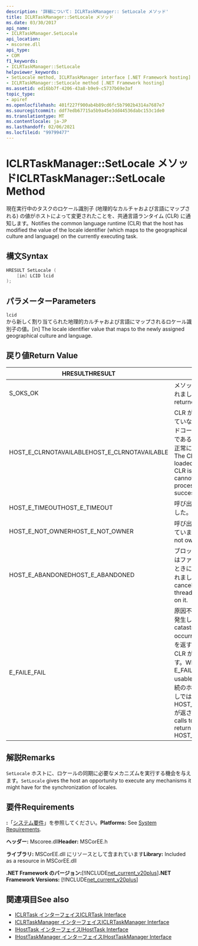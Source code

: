 ```yaml
---
description: '詳細について: ICLRTaskManager:: SetLocale メソッド'
title: ICLRTaskManager::SetLocale メソッド
ms.date: 03/30/2017
api_name:
- ICLRTaskManager.SetLocale
api_location:
- mscoree.dll
api_type:
- COM
f1_keywords:
- ICLRTaskManager::SetLocale
helpviewer_keywords:
- SetLocale method, ICLRTaskManager interface [.NET Framework hosting]
- ICLRTaskManager::SetLocale method [.NET Framework hosting]
ms.assetid: ed16bb7f-4206-43a8-b9e9-c5737b69e3af
topic_type:
- apiref
ms.openlocfilehash: 401f227f900ab4b89cd6fc5b7902b4314a7687e7
ms.sourcegitcommit: ddf7edb67715a5b9a45e3dd44536dabc153c1de0
ms.translationtype: MT
ms.contentlocale: ja-JP
ms.lasthandoff: 02/06/2021
ms.locfileid: "99799477"
---
```

# <a name="iclrtaskmanagersetlocale-method"></a><span data-ttu-id="5bc9b-103">ICLRTaskManager::SetLocale メソッド</span><span class="sxs-lookup"><span data-stu-id="5bc9b-103">ICLRTaskManager::SetLocale Method</span></span>

<span data-ttu-id="5bc9b-104">現在実行中のタスクのロケール識別子 (地理的なカルチャおよび言語にマップされる) の値がホストによって変更されたことを、共通言語ランタイム (CLR) に通知します。</span><span class="sxs-lookup"><span data-stu-id="5bc9b-104">Notifies the common language runtime (CLR) that the host has modified the value of the locale identifier (which maps to the geographical culture and language) on the currently executing task.</span></span>  
  
## <a name="syntax"></a><span data-ttu-id="5bc9b-105">構文</span><span class="sxs-lookup"><span data-stu-id="5bc9b-105">Syntax</span></span>  
  
```cpp  
HRESULT SetLocale (  
    [in] LCID lcid  
);  
```  
  
## <a name="parameters"></a><span data-ttu-id="5bc9b-106">パラメーター</span><span class="sxs-lookup"><span data-stu-id="5bc9b-106">Parameters</span></span>  

 `lcid`  
 <span data-ttu-id="5bc9b-107">から新しく割り当てられた地理的カルチャおよび言語にマップされるロケール識別子の値。</span><span class="sxs-lookup"><span data-stu-id="5bc9b-107">[in] The locale identifier value that maps to the newly assigned geographical culture and language.</span></span>  
  
## <a name="return-value"></a><span data-ttu-id="5bc9b-108">戻り値</span><span class="sxs-lookup"><span data-stu-id="5bc9b-108">Return Value</span></span>  
  
|<span data-ttu-id="5bc9b-109">HRESULT</span><span class="sxs-lookup"><span data-stu-id="5bc9b-109">HRESULT</span></span>|<span data-ttu-id="5bc9b-110">説明</span><span class="sxs-lookup"><span data-stu-id="5bc9b-110">Description</span></span>|  
|-------------|-----------------|  
|<span data-ttu-id="5bc9b-111">S_OK</span><span class="sxs-lookup"><span data-stu-id="5bc9b-111">S_OK</span></span>|<span data-ttu-id="5bc9b-112">メソッドから正常に値が返されました。</span><span class="sxs-lookup"><span data-stu-id="5bc9b-112">The method returned successfully.</span></span>|  
|<span data-ttu-id="5bc9b-113">HOST_E_CLRNOTAVAILABLE</span><span class="sxs-lookup"><span data-stu-id="5bc9b-113">HOST_E_CLRNOTAVAILABLE</span></span>|<span data-ttu-id="5bc9b-114">CLR がプロセスに読み込まれていないか、CLR がマネージドコードを実行できない状態であるか、または呼び出しが正常に処理されていません。</span><span class="sxs-lookup"><span data-stu-id="5bc9b-114">The CLR has not been loaded into a process, or the CLR is in a state in which it cannot run managed code or process the call successfully.</span></span>|  
|<span data-ttu-id="5bc9b-115">HOST_E_TIMEOUT</span><span class="sxs-lookup"><span data-stu-id="5bc9b-115">HOST_E_TIMEOUT</span></span>|<span data-ttu-id="5bc9b-116">呼び出しがタイムアウトしました。</span><span class="sxs-lookup"><span data-stu-id="5bc9b-116">The call timed out.</span></span>|  
|<span data-ttu-id="5bc9b-117">HOST_E_NOT_OWNER</span><span class="sxs-lookup"><span data-stu-id="5bc9b-117">HOST_E_NOT_OWNER</span></span>|<span data-ttu-id="5bc9b-118">呼び出し元がロックを所有していません。</span><span class="sxs-lookup"><span data-stu-id="5bc9b-118">The caller does not own the lock.</span></span>|  
|<span data-ttu-id="5bc9b-119">HOST_E_ABANDONED</span><span class="sxs-lookup"><span data-stu-id="5bc9b-119">HOST_E_ABANDONED</span></span>|<span data-ttu-id="5bc9b-120">ブロックされたスレッドまたはファイバーが待機しているときに、イベントが取り消されました。</span><span class="sxs-lookup"><span data-stu-id="5bc9b-120">An event was canceled while a blocked thread or fiber was waiting on it.</span></span>|  
|<span data-ttu-id="5bc9b-121">E_FAIL</span><span class="sxs-lookup"><span data-stu-id="5bc9b-121">E_FAIL</span></span>|<span data-ttu-id="5bc9b-122">原因不明の致命的なエラーが発生しました。</span><span class="sxs-lookup"><span data-stu-id="5bc9b-122">An unknown catastrophic failure occurred.</span></span> <span data-ttu-id="5bc9b-123">メソッドが E_FAIL を返すと、そのプロセス内で CLR が使用できなくなります。</span><span class="sxs-lookup"><span data-stu-id="5bc9b-123">When a method returns E_FAIL, the CLR is no longer usable within the process.</span></span> <span data-ttu-id="5bc9b-124">後続のホストメソッドの呼び出しでは HOST_E_CLRNOTAVAILABLE が返されます。</span><span class="sxs-lookup"><span data-stu-id="5bc9b-124">Subsequent calls to hosting methods return HOST_E_CLRNOTAVAILABLE.</span></span>|  
  
## <a name="remarks"></a><span data-ttu-id="5bc9b-125">解説</span><span class="sxs-lookup"><span data-stu-id="5bc9b-125">Remarks</span></span>  

 <span data-ttu-id="5bc9b-126">`SetLocale` ホストに、ロケールの同期に必要なメカニズムを実行する機会を与えます。</span><span class="sxs-lookup"><span data-stu-id="5bc9b-126">`SetLocale` gives the host an opportunity to execute any mechanisms it might have for the synchronization of locales.</span></span>  
  
## <a name="requirements"></a><span data-ttu-id="5bc9b-127">要件</span><span class="sxs-lookup"><span data-stu-id="5bc9b-127">Requirements</span></span>  

 <span data-ttu-id="5bc9b-128">**:**「[システム要件](../../get-started/system-requirements.md)」を参照してください。</span><span class="sxs-lookup"><span data-stu-id="5bc9b-128">**Platforms:** See [System Requirements](../../get-started/system-requirements.md).</span></span>  
  
 <span data-ttu-id="5bc9b-129">**ヘッダー:** Mscoree.dll</span><span class="sxs-lookup"><span data-stu-id="5bc9b-129">**Header:** MSCorEE.h</span></span>  
  
 <span data-ttu-id="5bc9b-130">**ライブラリ:** MSCorEE.dll にリソースとして含まれています</span><span class="sxs-lookup"><span data-stu-id="5bc9b-130">**Library:** Included as a resource in MSCorEE.dll</span></span>  
  
 <span data-ttu-id="5bc9b-131">**.NET Framework のバージョン:**[!INCLUDE[net_current_v20plus](../../../../includes/net-current-v20plus-md.md)]</span><span class="sxs-lookup"><span data-stu-id="5bc9b-131">**.NET Framework Versions:** [!INCLUDE[net_current_v20plus](../../../../includes/net-current-v20plus-md.md)]</span></span>  
  
## <a name="see-also"></a><span data-ttu-id="5bc9b-132">関連項目</span><span class="sxs-lookup"><span data-stu-id="5bc9b-132">See also</span></span>

- [<span data-ttu-id="5bc9b-133">ICLRTask インターフェイス</span><span class="sxs-lookup"><span data-stu-id="5bc9b-133">ICLRTask Interface</span></span>](iclrtask-interface.md)
- [<span data-ttu-id="5bc9b-134">ICLRTaskManager インターフェイス</span><span class="sxs-lookup"><span data-stu-id="5bc9b-134">ICLRTaskManager Interface</span></span>](iclrtaskmanager-interface.md)
- [<span data-ttu-id="5bc9b-135">IHostTask インターフェイス</span><span class="sxs-lookup"><span data-stu-id="5bc9b-135">IHostTask Interface</span></span>](ihosttask-interface.md)
- [<span data-ttu-id="5bc9b-136">IHostTaskManager インターフェイス</span><span class="sxs-lookup"><span data-stu-id="5bc9b-136">IHostTaskManager Interface</span></span>](ihosttaskmanager-interface.md)

